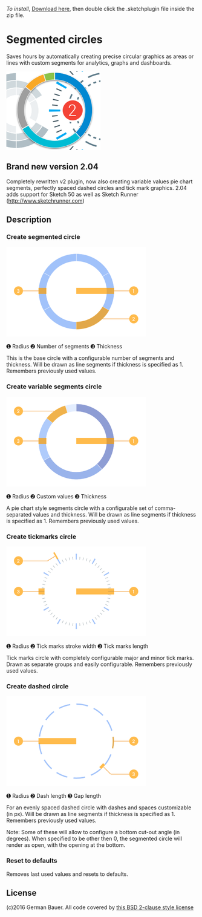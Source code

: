 *To install*, [Download here](https://github.com/design4use/gb-sketch-segmentcircle/archive/v2.05.zip), then double click the .sketchplugin file inside the zip file.

# Segmented circles
Saves hours by automatically creating precise circular graphics as areas or lines with custom segments for analytics, graphs and dashboards.

![](./img/screencapture.png)

## Brand new version 2.04
Completely rewritten v2 plugin, now also creating variable values pie chart segments, perfectly spaced dashed circles and tick mark graphics. 2.04 adds support for Sketch 50 as well as Sketch Runner (http://www.sketchrunner.com)

## Description
### Create segmented circle

![](./img/seg.png)

➊ Radius  ➋ Number of segments  ➌ Thickness

This is the base circle with a configurable number of segments and thickness.
Will be drawn as line segments if thickness is specified as 1. Remembers previously used values.

### Create variable segments circle

![](./img/var.png)

➊ Radius  ➋ Custom values  ➌ Thickness

A pie chart style segments circle with a configurable set of comma-separated values and thickness.
Will be drawn as line segments if thickness is specified as 1. Remembers previously used values.

### Create tickmarks circle

![](./img/tix.png)

➊ Radius  ➋ Tick marks stroke width  ➌ Tick marks length

Tick marks circle with completely configurable major and minor tick marks.
Drawn as separate groups and easily configurable. Remembers previously used values.

### Create dashed circle

![](./img/dsh.png)

➊ Radius  ➋ Dash length  ➌ Gap length

For an evenly spaced dashed circle with dashes and spaces customizable (in px).
Will be drawn as line segments if thickness is specified as 1. Remembers previously used values.

Note: Some of these will allow to configure a bottom cut-out angle (in degrees). When specified to be other then 0, the segmented circle will render as open, with the opening at the bottom.

### Reset to defaults
Removes last used values and resets to defaults.

## License
(c)2016 German Bauer. All code covered by [this BSD 2-clause style license](./LICENSE.md)
